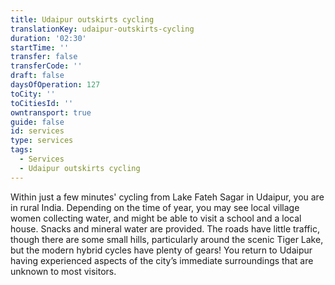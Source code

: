 ```yaml
---
title: Udaipur outskirts cycling
translationKey: udaipur-outskirts-cycling
duration: '02:30'
startTime: ''
transfer: false
transferCode: ''
draft: false
daysOfOperation: 127
toCity: ''
toCitiesId: ''
owntransport: true
guide: false
id: services
type: services
tags:
  - Services
  - Udaipur outskirts cycling
---
```

Within just a few minutes' cycling from Lake Fateh Sagar in Udaipur, you are in rural India. Depending on the time of year, you may see local village women collecting water, and might be able to visit a school and a local house. Snacks and mineral water are provided. The roads have little traffic, though there are some small hills, particularly around the scenic Tiger Lake, but the modern hybrid cycles have plenty of gears! You return to Udaipur having experienced aspects of the city’s immediate surroundings that are unknown to most visitors.